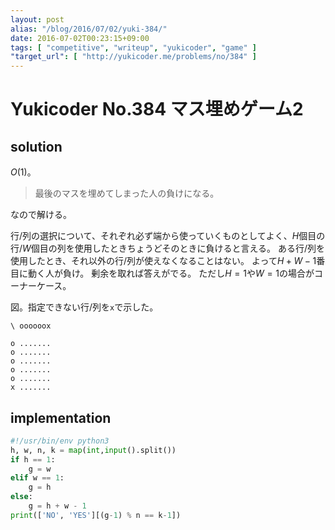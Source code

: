 ```yaml
---
layout: post
alias: "/blog/2016/07/02/yuki-384/"
date: 2016-07-02T00:23:15+09:00
tags: [ "competitive", "writeup", "yukicoder", "game" ]
"target_url": [ "http://yukicoder.me/problems/no/384" ]
---
```


# Yukicoder No.384 マス埋めゲーム2

## solution

$O(1)$。

>   最後のマスを埋めてしまった人の負けになる。

なので解ける。

行/列の選択について、それぞれ必ず端から使っていくものとしてよく、$H$個目の行/$W$個目の列を使用したときちょうどそのときに負けると言える。
ある行/列を使用したとき、それ以外の行/列が使えなくなることはない。
よって$H + W - 1$番目に動く人が負け。
剰余を取れば答えがでる。
ただし$H = 1$や$W = 1$の場合がコーナーケース。

図。指定できない行/列を`x`で示した。

``` plain
\ oooooox

o .......
o .......
o .......
o .......
o .......
x .......
```

## implementation

``` python
#!/usr/bin/env python3
h, w, n, k = map(int,input().split())
if h == 1:
    g = w
elif w == 1:
    g = h
else:
    g = h + w - 1
print(['NO', 'YES'][(g-1) % n == k-1])
```
